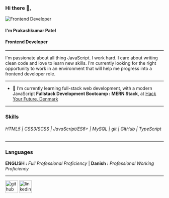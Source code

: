 ### Hi there 👋,
![Frontend Developer](https://i.imgur.com/PdtsXIh.png)

#### I'm Prakashkumar Patel
#### Frontend Developer
<hr />
I'm passionate about all thing JavaScript. I work hard. I care about writing clean code and love to learn new skills. I'm currently looking for the right opportunity to work in an environment that will help me progress into a frontend developer role.

<hr />

- 🌱 I’m currently learning full-stack web development, with a modern JavaScript **Fullstack Development Bootcamp : MERN Stack**,  at [Hack Your Future, Denmark](https://www.hackyourfuture.dk/)

<hr />

### Skills
###### HTML5 | CSS3/SCSS | JavaScript/ES6+ | MySQL | git | GitHub | TypeScript 

<hr />

### Languages
**ENGLISH :** _Full Professional Proficiency_ | **Danish :** _Professional Working Proficiency_

<hr />

[<img src='https://cdn.jsdelivr.net/npm/simple-icons@3.0.1/icons/github.svg' alt='github' height='40'>](https://github.com/patel-prakashkumar)  [<img src='https://cdn.jsdelivr.net/npm/simple-icons@3.0.1/icons/linkedin.svg' alt='linkedin' height='40'>](https://www.linkedin.com/in/patelprakash0508/)  

